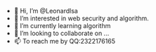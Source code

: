 - 👋 Hi, I’m @Leonardlsa
- 👀 I’m interested in web security and algorithm.
- 🌱 I’m currently learning algorithm
- 💞️ I’m looking to collaborate on ...
- 📫 To reach me by QQ:2322176165

<!---
Leonardlsa/Leonardlsa is a ✨ special ✨ repository because its `README.md` (this file) appears on your GitHub profile.
You can click the Preview link to take a look at your changes.
--->
